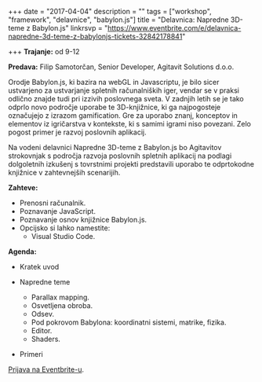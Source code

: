 +++
date = "2017-04-04"
description = ""
tags = ["workshop", "framework", "delavnice", "babylon.js"]
title = "Delavnica: Napredne 3D-teme z Babylon.js"
linkrsvp = "https://www.eventbrite.com/e/delavnica-napredne-3d-teme-z-babylonjs-tickets-32842178841"

+++
**Trajanje:** od 9-12

**Predava:** Filip Samotorčan, Senior Developer, Agitavit Solutions d.o.o.

Orodje Babylon.js, ki bazira na webGL in Javascriptu, je bilo sicer ustvarjeno za ustvarjanje spletnih računalniških iger, vendar se v praksi odlično znajde tudi pri izzivih poslovnega sveta. V zadnjih letih se je tako odprlo novo področje uporabe te 3D-knjižnice, ki ga najpogosteje označujejo z izrazom gamification. Gre za uporabo znanj, konceptov in elementov iz igričarstva v kontekste, ki s samimi igrami niso povezani. Zelo pogost primer je razvoj poslovnih aplikacij. 

<!--more-->

Na vodeni delavnici Napredne 3D-teme z Babylon.js bo Agitavitov strokovnjak s področja razvoja poslovnih spletnih aplikacij na podlagi dolgoletnih izkušenj s tovrstnimi projekti predstavili uporabo te odprtokodne knjižnice v zahtevnejših scenarijih.

**Zahteve:**

- Prenosni računalnik.
- Poznavanje JavaScript.
- Poznavanje osnov knjižnice Babylon.js.
- Opcijsko si lahko namestite:
   - Visual Studio Code.

**Agenda:**

- Kratek uvod
- Napredne teme
    - Parallax mapping.
    - Osvetljena obroba.
    - Odsev.
    - Pod pokrovom Babylona: koordinatni sistemi, matrike, fizika.
    - Editor.
    - Shaders.

- Primeri

[Prijava na Eventbrite-u](https://www.eventbrite.com/e/delavnica-napredne-3d-teme-z-babylonjs-tickets-32842178841).
